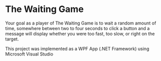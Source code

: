 # The Waiting Game

Your goal as a player of The Waiting Game is to wait a random amount of time, somewhere between two to four seconds to click a button and a message will display whether you were too fast, too slow, or right on the target.

This project was implemented as a WPF App (.NET Framework) using Microsoft Visual Studio
